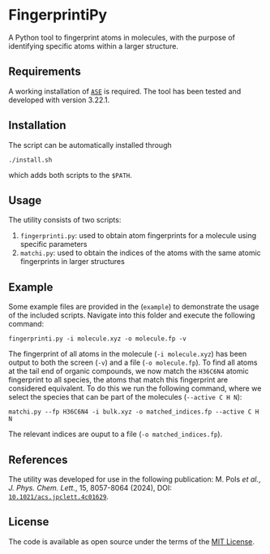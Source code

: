 # FingerprintiPy

A Python tool to fingerprint atoms in molecules, with the purpose of identifying specific atoms within a larger structure.

## Requirements

A working installation of [`ASE`](https://wiki.fysik.dtu.dk/ase/index.html) is required. The tool has been tested and developed with version 3.22.1.

## Installation

The script can be automatically installed through
```
./install.sh
```
which adds both scripts to the `$PATH`.

## Usage

The utility consists of two scripts: 
1. `fingerprinti.py`: used to obtain atom fingerprints for a molecule using specific parameters
2. `matchi.py`: used to obtain the indices of the atoms with the same atomic fingerprints in larger structures

## Example

Some example files are provided in the (`example`) to demonstrate the usage of the included scripts. Navigate into this folder and execute the following command:
```
fingerprinti.py -i molecule.xyz -o molecule.fp -v
```
The fingerprint of all atoms in the molecule (`-i molecule.xyz`) has been output to both the screen (`-v`) and a file (`-o molecule.fp`). To find all atoms at the tail end of organic compounds, we now match the `H36C6N4` atomic fingerprint to all species, the atoms that match this fingerprint are considered equivalent. To do this we run the following command, where we select the species that can be part of the molecules (`--active C H N`):
```
matchi.py --fp H36C6N4 -i bulk.xyz -o matched_indices.fp --active C H N
```
The relevant indices are ouput to a file (`-o matched_indices.fp`).

## References

The utility was developed for use in the following publication: M. Pols *et al.*, *J. Phys. Chem. Lett.*, 15, 8057-8064 (2024), DOI:  [`10.1021/acs.jpclett.4c01629`](https://doi.org/10.1021/acs.jpclett.4c01629).

## License

The code is available as open source under the terms of the [MIT License](LICENSE).
